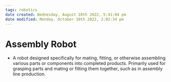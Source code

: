 ```yaml
---
tags: robotics
date created: Wednesday, August 10th 2022, 5:41:04 pm
date modified: Monday, October 10th 2022, 2:02:34 pm
---
```


# Assembly Robot
- A robot designed specifically for mating, fitting, or otherwise assembling various parts or components into completed products. Primarily used for grasping parts and mating or fitting them together, such as in assembly line production.



